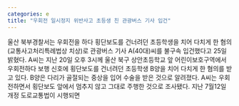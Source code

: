 ```yaml
---
categories: e
title: "우회전 일시정지 위반사고 초등생 친 관광버스 기사 입건"
---
```

울산 북부경찰서는 우회전을 하다 횡단보도를 건너려던 초등학생을 치어 다치게 한 혐의(교통사고처리특례법상 치상)로 관광버스 기사 A(40대)씨를 불구속 입건했다고 25일 밝혔다. A씨는 지난 20일 오후 3시께 울산 북구 상안초등학교 앞 어린이보호구역에서 우회전하다 보행 신호에 횡단보도를 건너려던 초등학생 B양을 치어 다치게 한 혐의를 받고 있다. B양은 다리가 골절되는 중상을 입어 수술을 받은 것으로 알려졌다. A씨는 우회전하면서 횡단보도 앞에서 멈추지 않고 그대로 주행한 것으로 조사됐다. 지난 7월12일 개정 도로교통법이 시행되면
